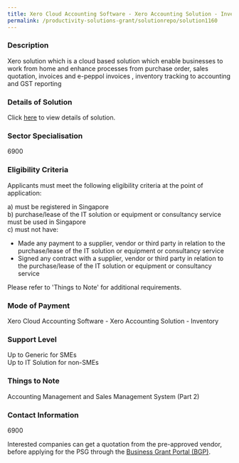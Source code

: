 ```yaml
---
title: Xero Cloud Accounting Software - Xero Accounting Solution - Inventory
permalink: /productivity-solutions-grant/solutionrepo/solution1160
---
```


### Description

Xero solution which is a cloud based solution which enable businesses to work from home and enhance processes from purchase order, sales quotation, invoices and e-peppol invoices , inventory tracking to accounting and GST reporting

### Details of Solution

Click <a href='Abundant Accounting Pte Ltd ' target='_blank' rel='noopener'>here</a> to view details of solution.

### Sector Specialisation

 6900 

### Eligibility Criteria

Applicants must meet the following eligibility criteria at the point of application:

a) must be registered in Singapore <br>
b) purchase/lease of the IT solution or equipment or consultancy service must be used in Singapore <br>
c) must not have:
- Made any payment to a supplier, vendor or third party in relation to the purchase/lease of the IT solution or equipment or consultancy service
- Signed any contract with a supplier, vendor or third party in relation to the purchase/lease of the IT solution or equipment or consultancy service

Please refer to 'Things to Note' for additional requirements.

### Mode of Payment
Xero Cloud Accounting Software - Xero Accounting Solution - Inventory

### Support Level
Up to Generic for SMEs <br>
Up to IT Solution for non-SMEs

### Things to Note
Accounting Management and Sales Management System (Part 2)

### Contact Information
6900

Interested companies can get a quotation from the pre-approved vendor, before applying for the PSG through the <a target='_blank' rel='noopener' href='https://www.businessgrants.gov.sg/'>Business Grant Portal (BGP)</a>.

